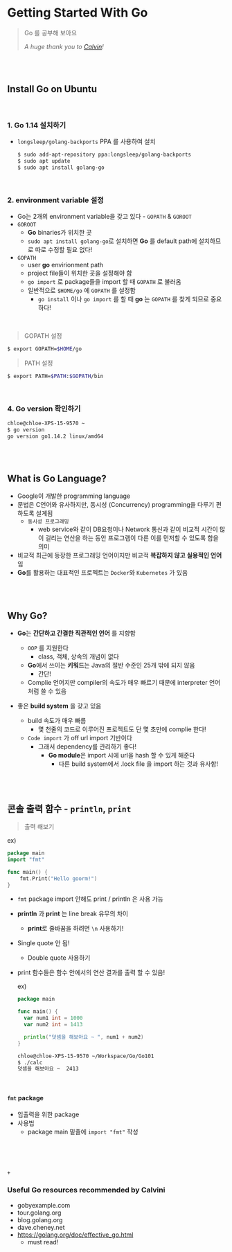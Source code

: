 # Getting Started With Go

> Go 를 공부해 보아요
>
> *A huge thank you to [Calvin](https://github.com/kcalvinalvin)!*

<br>

<br>

## Install Go on Ubuntu

<br>

### 1. Go 1.14 설치하기

- `longsleep/golang-backports` PPA 를 사용하여 설치

  ``` bash
  $ sudo add-apt-repository ppa:longsleep/golang-backports
  $ sudo apt update
  $ sudo apt install golang-go
  ```

<br>

### 2. environment variable 설정

- Go는 2개의 environment variable을 갖고 있다 - `GOPATH` & `GOROOT` 
- `GOROOT`
  - **Go** binaries가 위치한 곳
  - `sudo apt install golang-go`로 설치하면 **Go** 를 default path에 설치하므로 따로 수정할 필요 없다!
- `GOPATH`
  - user **go** envirionment path
  - project file들이 위치한 곳을 설정해야 함
  - `go import` 로 package들을 import 할 때 `GOPATH` 로 불러옴
  - 일반적으로 `$HOME/go` 에 `GOPATH` 를 설정함
    - `go install` 이나 `go import` 를 할 때 **go** 는 `GOPATH` 를 찾게 되므로 중요하다!

<br>

> GOPATH 설정

``` bash
$ export GOPATH=$HOME/go
```

> PATH 설정

```bash
$ export PATH=$PATH:$GOPATH/bin
```

<br>

### 4. Go version 확인하기

```bash
chloe@chloe-XPS-15-9570 ~
$ go version
go version go1.14.2 linux/amd64
```

<br>

<br>

## What is Go Language?

- Google이 개발한 programming language
- 문법은 C언어와 유사하지만, 동시성 (Concurrency) programming을 다루기 편하도록 설계됨
  - `동시성 프로그래밍`
    - web service와 같이  DB요청이나 Network 통신과 같이 비교적 시간이 많이 걸리는 연산을 하는 동안 프로그램이 다른 이를 먼저할 수 있도록 함을 의미
- 비교적 최근에 등장한 프로그래밍 언어이지만 비교적 **복잡하지 않고 실용적인 언어**임
- **Go**를 활용하는 대표적인 프로젝트는 `Docker`와 `Kubernetes` 가 있음

<br>

<br>

## Why Go?

- **Go**는 **간단하고 간결한 직관적인 언어** 를 지향함
  - `OOP` 를 지원한다
    - class, 객체, 상속의 개념이 없다
  - **Go**에서 쓰이는 **키워드**는 Java의 절반 수준인 25개 밖에 되지 않음
    - 간단!
  - Complie 언어지만 compiler의 속도가 매우 빠르기 때문에 interpreter 언어처럼 쓸 수 있음

- 좋은 **build system** 을 갖고 있음
  - build 속도가 매우 빠름
    - 몇 천줄의 코드로 이루어진 프로젝트도 단 몇 초만에 complie 한다!
  - `Code import` 가 off url import 기반이다
    - 그래서 dependency를 관리하기 좋다!
      - **Go module**은 import 시에 url을 hash 할 수 있게 해준다
        - 다른 build system에서 .lock file 을 import 하는 것과 유사함!

<br>

<br>

## 콘솔 출력 함수 - `println`, `print`

> 출력 해보기

ex)

```go
package main
import "fmt"

func main() {
	fmt.Print("Hello goorm!")
}
```

- `fmt` package import 안해도 print / println 은 사용 가능

- **println** 과 **print** 는 line break 유무의 차이

  - **print**로 줄바꿈을 하려면 `\n` 사용하기!

- Single quote 안 됨!

  - Double quote 사용하기

- print 함수들은 함수 안에서의 연산 결과를 출력 할 수 있음!

  ex)

  ```go
  package main
  
  func main() {
    var num1 int = 1000
    var num2 int = 1413
  
    println("덧셈을 해보아요 ~ ", num1 + num2)
  }
  ```

  ```bash
  chloe@chloe-XPS-15-9570 ~/Workspace/Go/Go101
  $ ./calc
  덧셈을 해보아요 ~  2413
  ```

<br>

#### `fmt`  package

- 입출력을 위한 package
- 사용법
  - package main 밑줄에 `import "fmt"`  작성

<br>

<br>

<br>

`+`

### Useful Go resources recommended by Calvini

- gobyexample.com
- tour.golang.org
- blog.golang.org
- dave.cheney.net
- https://golang.org/doc/effective_go.html
  - must read!